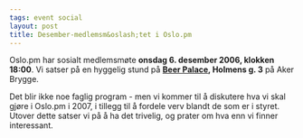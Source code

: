 ```yaml
---
tags: event social
layout: post
title: Desember-medlemsm&oslash;tet i Oslo.pm
---
```

<p>Oslo.pm har sosialt medlemsmøte <strong>onsdag 6. desember 2006,
klokken 18:00</strong>. Vi satser på en hyggelig stund på
<strong><a href="http://kart.gulesider.no/kart/map.c?id=c_Z001ZOCI" title="Link til karttjeneste">Beer Palace</a>, Holmens g. 3</strong> på Aker Brygge.</p>

<p>
Det blir ikke noe faglig program - men vi kommer til å diskutere hva vi
skal gjøre i Oslo.pm i 2007, i tillegg til å fordele verv blandt
de som er i styret. Utover dette satser vi på å ha det trivelig,
og prater om hva enn vi finner interessant.
</p>

